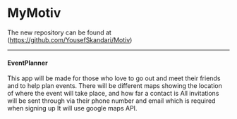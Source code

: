 # MyMotiv

The new repository can be found at (https://github.com/YousefSkandari/Motiv)

---

#### EventPlanner

This app will be made for those who love to go out and meet their friends and to help plan events.
There will be different maps showing the location of where the event will take place, and how far a contact is 
All invitations will be sent through via their phone number and email which is required when signing up 
It will use google maps API.

